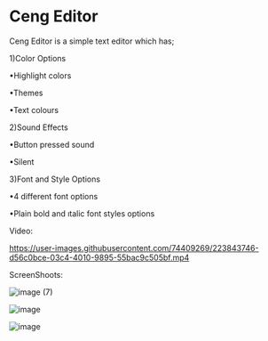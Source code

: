 # Ceng Editor
 
 Ceng Editor is a simple text editor which has;
 
1)Color Options 

•Highlight colors 

•Themes

•Text colours

2)Sound Effects

•Button pressed sound

•Silent

3)Font and Style Options

•4 different font options

•Plain bold and ıtalic font styles options




 Video:  

https://user-images.githubusercontent.com/74409269/223843746-d56c0bce-03c4-4010-9895-55bac9c505bf.mp4

ScreenShoots:
 
 ![image (7)](https://user-images.githubusercontent.com/74409269/223847398-ae65a6a3-0872-43df-84af-0bfa0a939cb9.png)
 

![image](https://user-images.githubusercontent.com/74409269/223846284-a3ec334e-abfc-4329-9781-6431c62eaa4d.png)


![image](https://user-images.githubusercontent.com/74409269/223846202-623e6dde-2589-4121-b256-a56870be6ed6.png)
